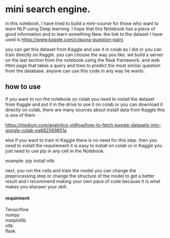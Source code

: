 # mini search engine.

in this notebook, I have tried to build a mini-course for those who want to learn NLP using Deep learning.
I hope that this Notebook has a piece of good information and to learn something New.
the link to the dataset I have used  is https://www.kaggle.com/c/quora-question-pairs

you can get this dataset from Kaggle and use it in colab as I did or you can train directly on Kaggle.
you can choose the way you like.
we build a server on the last section from the notebook using the flask framework. 
and web Html page that takes a query and tries to predict the most similar question from the database.
anyone can use this code in any way he wants.

## how to use 
if you want to run the notebook on colab you need to install the dataset from Kaggle and put it in the drive to use it on colab or you can download it directly on colab, there are many sources about install data from Kaggle this is one of them 

https://medium.com/analytics-vidhya/how-to-fetch-kaggle-datasets-into-google-colab-ea682569851a

else if you want to train in Kaggle there is no need for this step.
then you need to install the requirement it is easy to install on colab or in Kaggle
you just need to use pip in any cell in the Notebook. 

example:
pip install nltk

next, you run the cells and train the model you can change the preprocessing step or change the structure of the model to get a better result and I recommend making your own pace of code because it is what makes you sharpen your skill.

#### requirment
Tensorflow                        
numpy                               
matplotlib                              
nltk       
flask 

```python

```



```python

```


```python


```
